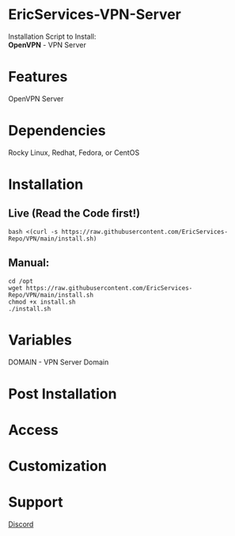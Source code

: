 # EricServices-VPN-Server
Installation Script to Install:  
**OpenVPN** - VPN Server  

# Features  
OpenVPN Server  

# Dependencies  
Rocky Linux, Redhat, Fedora, or CentOS  

# Installation  
## Live (Read the Code first!)  
    bash <(curl -s https://raw.githubusercontent.com/EricServices-Repo/VPN/main/install.sh)  
    
## Manual:  
    cd /opt  
    wget https://raw.githubusercontent.com/EricServices-Repo/VPN/main/install.sh  
    chmod +x install.sh  
    ./install.sh  

# Variables  
DOMAIN - VPN Server Domain  

# Post Installation  
# Access  
# Customization  
# Support    
[Discord](https://discord.gg/8nKBgURRbW)  
